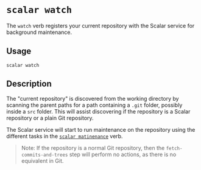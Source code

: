 `scalar watch`
==============

The `watch` verb registers your current repository with the Scalar service
for background maintenance.

Usage
-----

`scalar watch`

Description
-----------

The "current repository" is discovered from the working directory by scanning
the parent paths for a path containing a `.git` folder, possibly inside a `src`
folder. This will assist discovering if the repository is a Scalar repository
or a plain Git repository.

The Scalar service will start to run maintenance on the repository using the
different tasks in the [`scalar matinenance`](scalar-maintenance.md) verb.

> Note: If the repository is a normal Git repository, then the
> `fetch-commits-and-trees` step will perform no actions, as there is
> no equivalent in Git.
